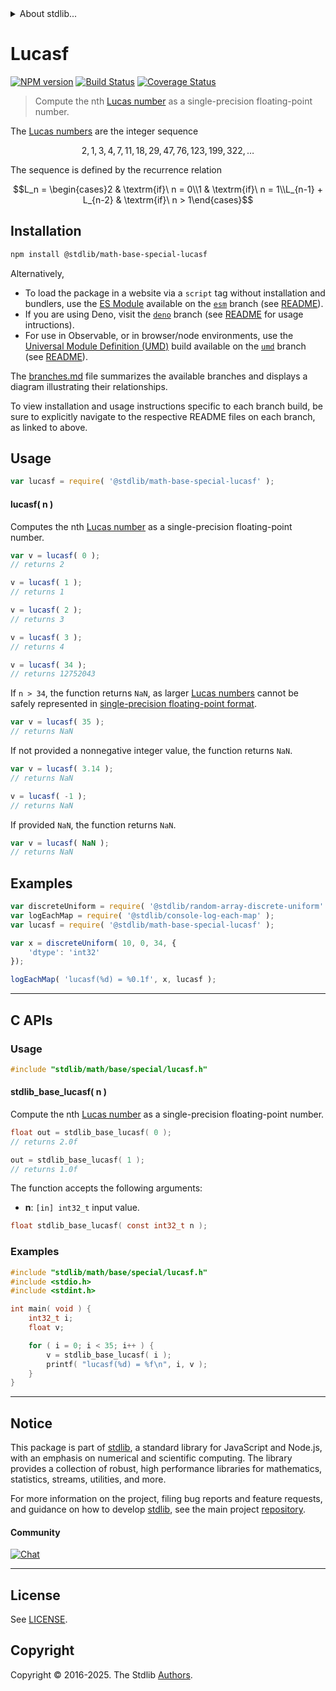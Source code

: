 <!--

@license Apache-2.0

Copyright (c) 2025 The Stdlib Authors.

Licensed under the Apache License, Version 2.0 (the "License");
you may not use this file except in compliance with the License.
You may obtain a copy of the License at

   http://www.apache.org/licenses/LICENSE-2.0

Unless required by applicable law or agreed to in writing, software
distributed under the License is distributed on an "AS IS" BASIS,
WITHOUT WARRANTIES OR CONDITIONS OF ANY KIND, either express or implied.
See the License for the specific language governing permissions and
limitations under the License.

-->


<details>
  <summary>
    About stdlib...
  </summary>
  <p>We believe in a future in which the web is a preferred environment for numerical computation. To help realize this future, we've built stdlib. stdlib is a standard library, with an emphasis on numerical and scientific computation, written in JavaScript (and C) for execution in browsers and in Node.js.</p>
  <p>The library is fully decomposable, being architected in such a way that you can swap out and mix and match APIs and functionality to cater to your exact preferences and use cases.</p>
  <p>When you use stdlib, you can be absolutely certain that you are using the most thorough, rigorous, well-written, studied, documented, tested, measured, and high-quality code out there.</p>
  <p>To join us in bringing numerical computing to the web, get started by checking us out on <a href="https://github.com/stdlib-js/stdlib">GitHub</a>, and please consider <a href="https://opencollective.com/stdlib">financially supporting stdlib</a>. We greatly appreciate your continued support!</p>
</details>

# Lucasf

[![NPM version][npm-image]][npm-url] [![Build Status][test-image]][test-url] [![Coverage Status][coverage-image]][coverage-url] <!-- [![dependencies][dependencies-image]][dependencies-url] -->

> Compute the nth [Lucas number][lucas-number] as a single-precision floating-point number.

<section class="intro">

The [Lucas numbers][lucas-number] are the integer sequence

<!-- <equation class="equation" label="eq:lucas_sequence" align="center" raw="2, 1, 3, 4, 7, 11, 18, 29, 47, 76, 123, 199, 322, \ldots" alt="Lucas sequence"> -->

```math
2, 1, 3, 4, 7, 11, 18, 29, 47, 76, 123, 199, 322, \ldots
```

<!-- </equation> -->

The sequence is defined by the recurrence relation

<!-- <equation class="equation" label="eq:lucas_recurrence_relation" align="center" raw="L_n = \begin{cases}2 & \textrm{if}\ n = 0\\1 & \textrm{if}\ n = 1\\L_{n-1} + L_{n-2} & \textrm{if}\ n > 1\end{cases}" alt="Lucas sequence recurrence relation"> -->

```math
L_n = \begin{cases}2 & \textrm{if}\ n = 0\\1 & \textrm{if}\ n = 1\\L_{n-1} + L_{n-2} & \textrm{if}\ n > 1\end{cases}
```

<!-- </equation> -->

</section>

<!-- /.intro -->

<section class="installation">

## Installation

```bash
npm install @stdlib/math-base-special-lucasf
```

Alternatively,

-   To load the package in a website via a `script` tag without installation and bundlers, use the [ES Module][es-module] available on the [`esm`][esm-url] branch (see [README][esm-readme]).
-   If you are using Deno, visit the [`deno`][deno-url] branch (see [README][deno-readme] for usage intructions).
-   For use in Observable, or in browser/node environments, use the [Universal Module Definition (UMD)][umd] build available on the [`umd`][umd-url] branch (see [README][umd-readme]).

The [branches.md][branches-url] file summarizes the available branches and displays a diagram illustrating their relationships.

To view installation and usage instructions specific to each branch build, be sure to explicitly navigate to the respective README files on each branch, as linked to above.

</section>

<section class="usage">

## Usage

```javascript
var lucasf = require( '@stdlib/math-base-special-lucasf' );
```

#### lucasf( n )

Computes the nth [Lucas number][lucas-number] as a single-precision floating-point number.

```javascript
var v = lucasf( 0 );
// returns 2

v = lucasf( 1 );
// returns 1

v = lucasf( 2 );
// returns 3

v = lucasf( 3 );
// returns 4

v = lucasf( 34 );
// returns 12752043
```

If `n > 34`, the function returns `NaN`, as larger [Lucas numbers][lucas-number] cannot be safely represented in [single-precision floating-point format][ieee754].

```javascript
var v = lucasf( 35 );
// returns NaN
```

If not provided a nonnegative integer value, the function returns `NaN`.

```javascript
var v = lucasf( 3.14 );
// returns NaN

v = lucasf( -1 );
// returns NaN
```

If provided `NaN`, the function returns `NaN`.

```javascript
var v = lucasf( NaN );
// returns NaN
```

</section>

<!-- /.usage -->

<section class="notes">

</section>

<!-- /.notes -->

<section class="examples">

## Examples

<!-- eslint no-undef: "error" -->

```javascript
var discreteUniform = require( '@stdlib/random-array-discrete-uniform' );
var logEachMap = require( '@stdlib/console-log-each-map' );
var lucasf = require( '@stdlib/math-base-special-lucasf' );

var x = discreteUniform( 10, 0, 34, {
    'dtype': 'int32'
});

logEachMap( 'lucasf(%d) = %0.1f', x, lucasf );
```

</section>

<!-- /.examples -->

<!-- C interface documentation. -->

* * *

<section class="c">

## C APIs

<!-- Section to include introductory text. Make sure to keep an empty line after the intro `section` element and another before the `/section` close. -->

<section class="intro">

</section>

<!-- /.intro -->

<!-- C usage documentation. -->

<section class="usage">

### Usage

```c
#include "stdlib/math/base/special/lucasf.h"
```

#### stdlib_base_lucasf( n )

Compute the nth [Lucas number][lucas-number] as a single-precision floating-point number.

```c
float out = stdlib_base_lucasf( 0 );
// returns 2.0f

out = stdlib_base_lucasf( 1 );
// returns 1.0f
```

The function accepts the following arguments:

-   **n**: `[in] int32_t` input value.

```c
float stdlib_base_lucasf( const int32_t n );
```

</section>

<!-- /.usage -->

<!-- C API usage notes. Make sure to keep an empty line after the `section` element and another before the `/section` close. -->

<section class="notes">

</section>

<!-- /.notes -->

<!-- C API usage examples. -->

<section class="examples">

### Examples

```c
#include "stdlib/math/base/special/lucasf.h"
#include <stdio.h>
#include <stdint.h>

int main( void ) {
    int32_t i;
    float v;

    for ( i = 0; i < 35; i++ ) {
        v = stdlib_base_lucasf( i );
        printf( "lucasf(%d) = %f\n", i, v );
    }
}
```

</section>

<!-- /.examples -->

</section>

<!-- /.c -->

<!-- Section for related `stdlib` packages. Do not manually edit this section, as it is automatically populated. -->

<section class="related">

</section>

<!-- /.related -->

<!-- Section for all links. Make sure to keep an empty line after the `section` element and another before the `/section` close. -->


<section class="main-repo" >

* * *

## Notice

This package is part of [stdlib][stdlib], a standard library for JavaScript and Node.js, with an emphasis on numerical and scientific computing. The library provides a collection of robust, high performance libraries for mathematics, statistics, streams, utilities, and more.

For more information on the project, filing bug reports and feature requests, and guidance on how to develop [stdlib][stdlib], see the main project [repository][stdlib].

#### Community

[![Chat][chat-image]][chat-url]

---

## License

See [LICENSE][stdlib-license].


## Copyright

Copyright &copy; 2016-2025. The Stdlib [Authors][stdlib-authors].

</section>

<!-- /.stdlib -->

<!-- Section for all links. Make sure to keep an empty line after the `section` element and another before the `/section` close. -->

<section class="links">

[npm-image]: http://img.shields.io/npm/v/@stdlib/math-base-special-lucasf.svg
[npm-url]: https://npmjs.org/package/@stdlib/math-base-special-lucasf

[test-image]: https://github.com/stdlib-js/math-base-special-lucasf/actions/workflows/test.yml/badge.svg?branch=main
[test-url]: https://github.com/stdlib-js/math-base-special-lucasf/actions/workflows/test.yml?query=branch:main

[coverage-image]: https://img.shields.io/codecov/c/github/stdlib-js/math-base-special-lucasf/main.svg
[coverage-url]: https://codecov.io/github/stdlib-js/math-base-special-lucasf?branch=main

<!--

[dependencies-image]: https://img.shields.io/david/stdlib-js/math-base-special-lucasf.svg
[dependencies-url]: https://david-dm.org/stdlib-js/math-base-special-lucasf/main

-->

[chat-image]: https://img.shields.io/gitter/room/stdlib-js/stdlib.svg
[chat-url]: https://app.gitter.im/#/room/#stdlib-js_stdlib:gitter.im

[stdlib]: https://github.com/stdlib-js/stdlib

[stdlib-authors]: https://github.com/stdlib-js/stdlib/graphs/contributors

[umd]: https://github.com/umdjs/umd
[es-module]: https://developer.mozilla.org/en-US/docs/Web/JavaScript/Guide/Modules

[deno-url]: https://github.com/stdlib-js/math-base-special-lucasf/tree/deno
[deno-readme]: https://github.com/stdlib-js/math-base-special-lucasf/blob/deno/README.md
[umd-url]: https://github.com/stdlib-js/math-base-special-lucasf/tree/umd
[umd-readme]: https://github.com/stdlib-js/math-base-special-lucasf/blob/umd/README.md
[esm-url]: https://github.com/stdlib-js/math-base-special-lucasf/tree/esm
[esm-readme]: https://github.com/stdlib-js/math-base-special-lucasf/blob/esm/README.md
[branches-url]: https://github.com/stdlib-js/math-base-special-lucasf/blob/main/branches.md

[stdlib-license]: https://raw.githubusercontent.com/stdlib-js/math-base-special-lucasf/main/LICENSE

[lucas-number]: https://en.wikipedia.org/wiki/Lucas_number

[ieee754]: https://en.wikipedia.org/wiki/IEEE_754-1985

<!-- <related-links> -->

<!-- </related-links> -->

</section>

<!-- /.links -->
